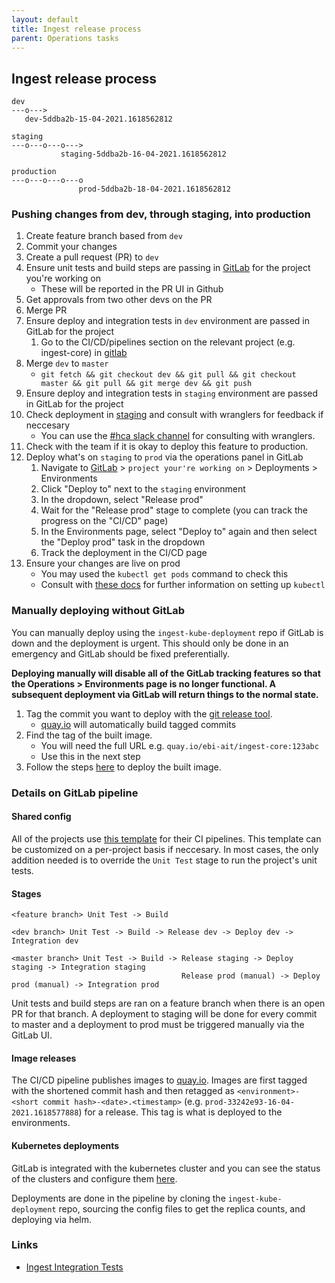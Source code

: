 ```yaml
---
layout: default
title: Ingest release process
parent: Operations tasks
---
```


## Ingest release process 
```
dev
---o--->
   dev-5ddba2b-15-04-2021.1618562812

staging
---o---o---o--->
           staging-5ddba2b-16-04-2021.1618562812

production
---o---o---o---o
               prod-5ddba2b-18-04-2021.1618562812
```


### Pushing changes from dev, through staging, into production
1. Create feature branch based from `dev`
2. Commit your changes
3. Create a pull request (PR) to `dev`
4. Ensure unit tests and build steps are passing in [GitLab](https://gitlab.ebi.ac.uk/hca) for the project you're working on
    - These will be reported in the PR UI in Github
5. Get approvals from two other devs on the PR
6. Merge PR
7. Ensure deploy and integration tests in `dev` environment are passed in GitLab for the project
    1. Go to the CI/CD/pipelines section on the relevant project (e.g. ingest-core) in [gitlab](https://gitlab.ebi.ac.uk/hca)
9. Merge `dev` to `master`
    - `git fetch && git checkout dev && git pull && git checkout master && git pull && git merge dev && git push`
10. Ensure deploy and integration tests in `staging` environment are passed in GitLab for the project
11. Check deployment in [staging](https://staging.contribute.data.humancellatlas.org/) and consult with wranglers for feedback if neccesary
    - You can use the [#hca slack channel](https://join.slack.com/share/zt-pn5hl6a8-xWvSYSaW7i~qymWTLWmP_g) for consulting with wranglers.
12. Check with the team if it is okay to deploy this feature to production.
13. Deploy what's on `staging` to `prod` via the operations panel in GitLab
    1. Navigate to [GitLab](https://gitlab.ebi.ac.uk/) > `project your're working on` > Deployments > Environments
    2. Click "Deploy to" next to the `staging` environment
    3. In the dropdown, select "Release prod"
    4. Wait for the "Release prod" stage to complete (you can track the progress on the "CI/CD" page)
    5. In the Environments page, select "Deploy to" again and then select the "Deploy prod" task in the dropdown
    6. Track the deployment in the CI/CD page
14. Ensure your changes are live on prod
    - You may used the `kubectl get pods` command to check this
    - Consult with [these docs](https://github.com/ebi-ait/ingest-kube-deployment) for further information on setting up `kubectl`

### Manually deploying without GitLab
You can manually deploy using the `ingest-kube-deployment` repo if GitLab is down and the deployment is urgent. This should only be done in an emergency and GitLab should be fixed preferentially.

**Deploying manually will disable all of the GitLab tracking features so that the Operations > Environments page is no longer functional. A subsequent deployment via GitLab will return things to the normal state.**

1. Tag the commit you want to deploy with the [git release tool](https://github.com/rdgoite/hca-developer-tools/blob/master/gitconfig).
    - [quay.io](quay.io) will automatically build tagged commits
2. Find the tag of the built image.
    - You will need the full URL e.g. `quay.io/ebi-ait/ingest-core:123abc`
    - Use this in the next step
3. Follow the steps [here](https://github.com/ebi-ait/ingest-kube-deployment#manually-deploy-one-kubernetes-dockerized-applications-to-an-environment-aws) to deploy the built image.

### Details on GitLab pipeline
#### Shared config
All of the projects use [this template](https://github.com/ebi-ait/gitlab-ci-templates/blob/master/build-release-deploy.yml) for their CI pipelines. This template can be customized on a per-project basis if neccesary. In most cases, the only addition needed is to override the `Unit Test` stage to run the project's unit tests.

#### Stages
```
<feature branch> Unit Test -> Build

<dev branch> Unit Test -> Build -> Release dev -> Deploy dev -> Integration dev

<master branch> Unit Test -> Build -> Release staging -> Deploy staging -> Integration staging
                                      Release prod (manual) -> Deploy prod (manual) -> Integration prod
```

Unit tests and build steps are ran on a feature branch when there is an open PR for that branch. A deployment to staging will be done for every commit to master and a deployment to prod must be triggered manually via the GitLab UI.

#### Image releases
The CI/CD pipeline publishes images to [quay.io](https://quay.io/repository/ebi-ait). Images are first tagged with the shortened commit hash and then retagged as `<environment>-<short commit hash>-<date>.<timestamp>` (e.g. `prod-33242e93-16-04-2021.1618577888`) for a release. This tag is what is deployed to the environments.

#### Kubernetes deployments
GitLab is integrated with the kubernetes cluster and you can see the status of the clusters and configure them [here](https://gitlab.ebi.ac.uk/hca/ingest-staging-manager/-/clusters).

Deployments are done in the pipeline by cloning the `ingest-kube-deployment` repo, sourcing the config files to get the replica counts, and deploying via helm.


### Links
- [Ingest Integration Tests](https://gitlab.ebi.ac.uk/hca/ingest-integration-tests)
